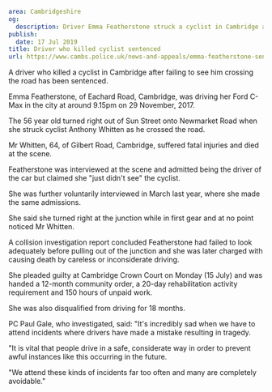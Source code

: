 ```yaml
area: Cambridgeshire
og:
  description: Driver Emma Featherstone struck a cyclist in Cambridge after failing to see him crossing the road
publish:
  date: 17 Jul 2019
title: Driver who killed cyclist sentenced
url: https://www.cambs.police.uk/news-and-appeals/emma-featherstone-sentencing-fatal-collision-cambridge
```

A driver who killed a cyclist in Cambridge after failing to see him crossing the road has been sentenced.

Emma Featherstone, of Eachard Road, Cambridge, was driving her Ford C-Max in the city at around 9.15pm on 29 November, 2017.

The 56 year old turned right out of Sun Street onto Newmarket Road when she struck cyclist Anthony Whitten as he crossed the road.

Mr Whitten, 64, of Gilbert Road, Cambridge, suffered fatal injuries and died at the scene.

Featherstone was interviewed at the scene and admitted being the driver of the car but claimed she "just didn't see" the cyclist.

She was further voluntarily interviewed in March last year, where she made the same admissions.

She said she turned right at the junction while in first gear and at no point noticed Mr Whitten.

A collision investigation report concluded Featherstone had failed to look adequately before pulling out of the junction and she was later charged with causing death by careless or inconsiderate driving.

She pleaded guilty at Cambridge Crown Court on Monday (15 July) and was handed a 12-month community order, a 20-day rehabilitation activity requirement and 150 hours of unpaid work.

She was also disqualified from driving for 18 months.

PC Paul Gale, who investigated, said: "It's incredibly sad when we have to attend incidents where drivers have made a mistake resulting in tragedy.

"It is vital that people drive in a safe, considerate way in order to prevent awful instances like this occurring in the future.

"We attend these kinds of incidents far too often and many are completely avoidable."
